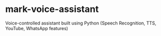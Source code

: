 # mark-voice-assistant
Voice-controlled assistant built using Python (Speech Recognition, TTS, YouTube, WhatsApp features)
